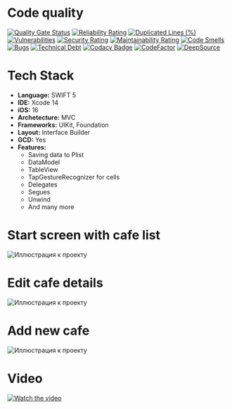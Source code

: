 # Code quality
[![Quality Gate Status](https://sonarcloud.io/api/project_badges/measure?project=Quasaryy_CafeCheckList&metric=alert_status)](https://sonarcloud.io/summary/new_code?id=Quasaryy_CafeCheckList)
[![Reliability Rating](https://sonarcloud.io/api/project_badges/measure?project=Quasaryy_CafeCheckList&metric=reliability_rating)](https://sonarcloud.io/summary/new_code?id=Quasaryy_CafeCheckList)
[![Duplicated Lines (%)](https://sonarcloud.io/api/project_badges/measure?project=Quasaryy_CafeCheckList&metric=duplicated_lines_density)](https://sonarcloud.io/summary/new_code?id=Quasaryy_CafeCheckList)
[![Vulnerabilities](https://sonarcloud.io/api/project_badges/measure?project=Quasaryy_CafeCheckList&metric=vulnerabilities)](https://sonarcloud.io/summary/new_code?id=Quasaryy_CafeCheckList)
[![Security Rating](https://sonarcloud.io/api/project_badges/measure?project=Quasaryy_CafeCheckList&metric=security_rating)](https://sonarcloud.io/summary/new_code?id=Quasaryy_CafeCheckList)
[![Maintainability Rating](https://sonarcloud.io/api/project_badges/measure?project=Quasaryy_CafeCheckList&metric=sqale_rating)](https://sonarcloud.io/summary/new_code?id=Quasaryy_CafeCheckList)
[![Code Smells](https://sonarcloud.io/api/project_badges/measure?project=Quasaryy_CafeCheckList&metric=code_smells)](https://sonarcloud.io/summary/new_code?id=Quasaryy_CafeCheckList)
[![Bugs](https://sonarcloud.io/api/project_badges/measure?project=Quasaryy_CafeCheckList&metric=bugs)](https://sonarcloud.io/summary/new_code?id=Quasaryy_CafeCheckList)
[![Technical Debt](https://sonarcloud.io/api/project_badges/measure?project=Quasaryy_CafeCheckList&metric=sqale_index)](https://sonarcloud.io/summary/new_code?id=Quasaryy_CafeCheckList)
[![Codacy Badge](https://app.codacy.com/project/badge/Grade/4f6dd6d3794040548c79f954ec81a8ae)](https://app.codacy.com/gh/Quasaryy/CafeCheckList/dashboard?utm_source=gh&utm_medium=referral&utm_content=&utm_campaign=Badge_grade)
[![CodeFactor](https://www.codefactor.io/repository/github/quasaryy/cafechecklist/badge)](https://www.codefactor.io/repository/github/quasaryy/cafechecklist)
[![DeepSource](https://app.deepsource.com/gh/Quasaryy/CafeCheckList.svg/?label=active+issues&show_trend=false&token=u0OtyvA4SPNRolNTs0MnCiJx)](https://app.deepsource.com/gh/Quasaryy/CafeCheckList/)

# Tech Stack
- **Language:** SWIFT 5
- **IDE:** Xcode 14
- **iOS:** 16
- **Archetecture:** MVC
- **Frameworks:**  UIKit, Foundation
- **Layout:** Interface Builder
- **GCD:** Yes 
- **Features:** 
  - Saving data to Plist
  - DataModel
  - TableView
  - TapGestureRecognizer for cells
  - Delegates
  - Segues
  - Unwind
  - And many more

# Start screen with cafe list
![Иллюстрация к проекту](https://github.com/Quasaryy/CafeCheckList/blob/main/1.png)

# Edit cafe details
![Иллюстрация к проекту](https://github.com/Quasaryy/CafeCheckList/blob/main/2.png)

# Add new cafe
![Иллюстрация к проекту](https://github.com/Quasaryy/CafeCheckList/blob/main/3.png)

# Video
[![Watch the video](https://img.youtube.com/vi/uZJ0Kf9yu_M/maxresdefault.jpg)](https://youtu.be/uZJ0Kf9yu_M)

